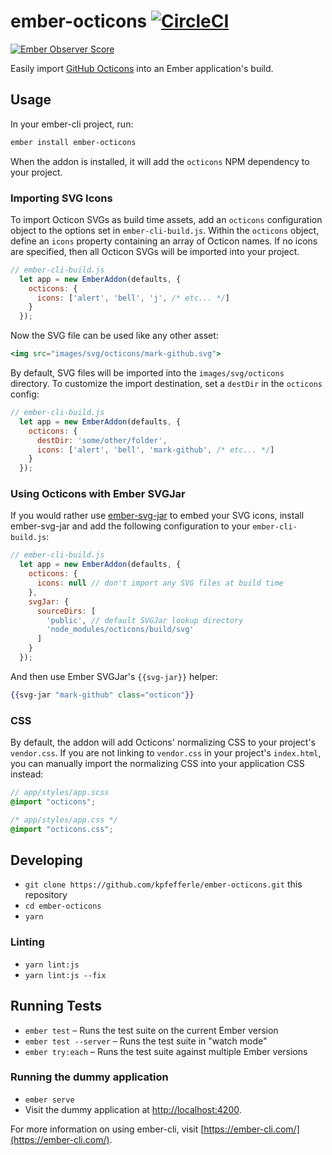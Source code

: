 # ember-octicons [![CircleCI](https://circleci.com/gh/kpfefferle/ember-octicons.svg?style=svg)](https://circleci.com/gh/kpfefferle/ember-octicons)

[![Ember Observer Score](https://emberobserver.com/badges/ember-octicons.svg)](https://emberobserver.com/addons/ember-octicons)

Easily import [GitHub Octicons](https://octicons.github.com/) into an Ember application's build.

## Usage

In your ember-cli project, run:

```sh
ember install ember-octicons
```

When the addon is installed, it will add the `octicons` NPM dependency to your project.

### Importing SVG Icons

To import Octicon SVGs as build time assets, add an `octicons` configuration object to the options set in `ember-cli-build.js`. Within the `octicons` object, define an `icons` property containing an array of Octicon names. If no icons are specified, then all Octicon SVGs will be imported into your project.

```js
// ember-cli-build.js
  let app = new EmberAddon(defaults, {
    octicons: {
      icons: ['alert', 'bell', 'j', /* etc... */]
    }
  });
```

Now the SVG file can be used like any other asset:

```hbs
<img src="images/svg/octicons/mark-github.svg">
```

By default, SVG files will be imported into the `images/svg/octicons` directory. To customize the import destination, set a `destDir` in the `octicons` config:

```js
// ember-cli-build.js
  let app = new EmberAddon(defaults, {
    octicons: {
      destDir: 'some/other/folder',
      icons: ['alert', 'bell', 'mark-github', /* etc... */]
    }
  });
```

### Using Octicons with Ember SVGJar

If you would rather use [ember-svg-jar](https://github.com/ivanvotti/ember-svg-jar) to embed your SVG icons, install ember-svg-jar and add the following configuration to your `ember-cli-build.js`:

```js
// ember-cli-build.js
  let app = new EmberAddon(defaults, {
    octicons: {
      icons: null // don't import any SVG files at build time
    },
    svgJar: {
      sourceDirs: [
        'public', // default SVGJar lookup directory
        'node_modules/octicons/build/svg'
      ]
    }
  });
```

And then use Ember SVGJar's `{{svg-jar}}` helper:

```hbs
{{svg-jar "mark-github" class="octicon"}}
```

### CSS

By default, the addon will add Octicons' normalizing CSS to your project's `vendor.css`. If you are not linking to `vendor.css` in your project's `index.html`, you can manually import the normalizing CSS into your application CSS instead:

```scss
// app/styles/app.scss
@import "octicons";
```

```css
/* app/styles/app.css */
@import "octicons.css";
```

## Developing

* `git clone https://github.com/kpfefferle/ember-octicons.git` this repository
* `cd ember-octicons`
* `yarn`

### Linting

* `yarn lint:js`
* `yarn lint:js --fix`

## Running Tests

* `ember test` – Runs the test suite on the current Ember version
* `ember test --server` – Runs the test suite in "watch mode"
* `ember try:each` – Runs the test suite against multiple Ember versions

### Running the dummy application

* `ember serve`
* Visit the dummy application at [http://localhost:4200](http://localhost:4200).

For more information on using ember-cli, visit [https://ember-cli.com/](https://ember-cli.com/).

